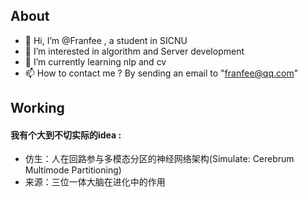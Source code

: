 ## About
- 👋 Hi, I’m @Franfee , a student in SICNU
- 👀 I’m interested in algorithm and Server development
- 🌱 I’m currently learning nlp and cv
- 📫 How to contact me ? By sending an email to "franfee@qq.com"

## Working
#### 我有个大到不切实际的idea :
- 仿生：人在回路参与多模态分区的神经网络架构(Simulate: Cerebrum Multimode Partitioning)
- 来源：三位一体大脑在进化中的作用

<!---
Franfee/Franfee is a ✨ special ✨ repository because its `README.md` (this file) appears on your GitHub profile.
You can click the Preview link to take a look at your changes.
--->
